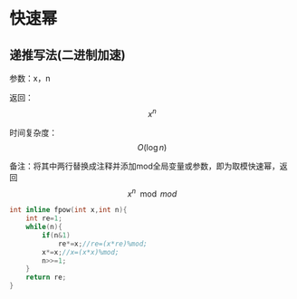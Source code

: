 # 快速幂

## 递推写法(二进制加速)

参数：x，n

返回：$$x^n$$

时间复杂度：$$O(\log n)$$

备注：将其中两行替换成注释并添加mod全局变量或参数，即为取模快速幂，返回$$x^n \mod mod$$

```c++
int inline fpow(int x,int n){
    int re=1;
    while(n){
        if(n&1)
            re*=x;//re=(x*re)%mod;
        x*=x;//x=(x*x)%mod;
        n>>=1;
    }
    return re;
}
```
